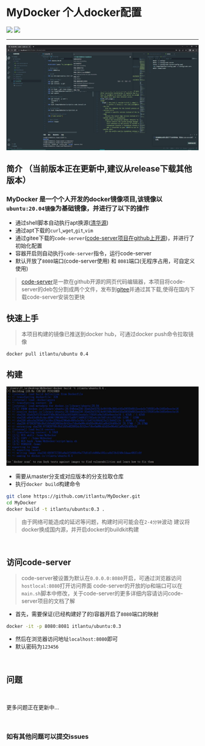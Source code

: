 # MyDocker  个人docker配置

<img src="https://img.shields.io/badge/docker-ubuntu:20.04-orange"> <img src="https://img.shields.io/badge/laster-0.4-blue"> 

-------------
<img src="https://github.com/itlantu/MyDocker/blob/img/1.jpg?raw=true">

## 简介 （当前版本正在更新中,建议从release下载其他版本）

### MyDocker 是一个个人开发的docker镜像项目,该镜像以`ubuntu:20.04镜像`为基础镜像，并进行了以下的操作

* 通过shell脚本自动执行apt换源([清华源](https://mirrors.tuna.tsinghua.edu.cn/))
* 通过apt下载的`curl`,`wget`,`git`,`vim` 
* 通过gitee下载的`code-server`([code-server项目在github上开源](https://github.com/coder/code-server))，并进行了初始化配置
* 容器开启则自动执行`code-server`指令，运行code-server
* 默认开放了`8080`端口(code-server使用) 和 `8081`端口(无程序占用，可自定义使用)

> [code-server](https://github.com/coder/code-server)是一款在github开源的网页代码编辑器，本项目将code-server的deb包分割成两个文件，发布到[gitee](https://gitee.com/itlantu/MyDocker/releases/tag/4.7)并通过其下载,使得在国内下载code-server安装包更快


## 快速上手 

> 本项目构建的镜像已推送到docker hub，可通过docker push命令拉取镜像

```sh
docker pull itlantu/ubuntu 0.4
```

## 构建

![](https://github.com/itlantu/MyDocker/blob/img/ver0.4build.jpg?raw=true)

* 需要从master分支或对应版本的分支拉取仓库
* 执行`docker build`构建命令

```sh
git clone https://github.com/itlantu/MyDocker.git
cd MyDocker
docker build -t itlantu/ubuntu:0.3 .
```
> 由于网络可能造成的延迟等问题，构建时间可能会在`2-4分钟`波动
> 建议将docker换成国内源，并开启docker的buildkit构建

<br>

## 访问code-server
> code-server被设置为默认在`0.0.0.0:8080`开启，可通过浏览器访问`hostlocal:8080`打开访问界面
>code-server的开放的ip和端口可以在`main.sh`脚本中修改，关于code-server的更多详细内容请访问code-server项目的文档了解

* 首先，需要保证(已经构建好了的)容器开启了`8080`端口的映射

```sh
docker -it -p 8080:8081 itlantu/ubuntu:0.3
```

* 然后在浏览器访问地址`localhost:8080`即可
* 默认密码为`123456`

<br>

## 问题

<br>

 更多问题正在更新中...

<br>

### 如有其他问题可以提交issues

